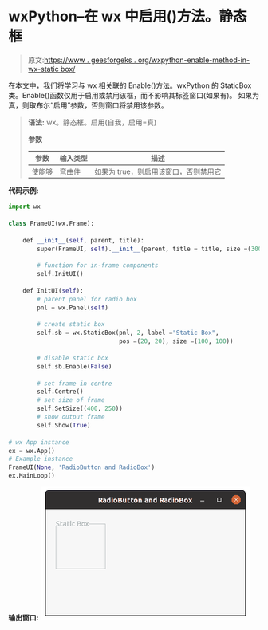 # wxPython–在 wx 中启用()方法。静态框

> 原文:[https://www . geesforgeks . org/wxpython-enable-method-in-wx-static box/](https://www.geeksforgeeks.org/wxpython-enable-method-in-wx-staticbox/)

在本文中，我们将学习与 wx 相关联的 Enable()方法。wxPython 的 StaticBox 类。Enable()函数仅用于启用或禁用该框，而不影响其标签窗口(如果有)。
如果为真，则取布尔“启用”参数，否则窗口将禁用该参数。

> **语法:** wx。静态框。启用(自我，启用=真)
> 
> **参数**
> 
> | 参数 | 输入类型 | 描述 |
> | --- | --- | --- |
> | 使能够 | 弯曲件 | 如果为 true，则启用该窗口，否则禁用它 |

**代码示例:**

```py
import wx

class FrameUI(wx.Frame):

    def __init__(self, parent, title):
        super(FrameUI, self).__init__(parent, title = title, size =(300, 200))

        # function for in-frame components
        self.InitUI()

    def InitUI(self):
        # parent panel for radio box
        pnl = wx.Panel(self)

        # create static box
        self.sb = wx.StaticBox(pnl, 2, label ="Static Box", 
                               pos =(20, 20), size =(100, 100))

        # disable static box
        self.sb.Enable(False)

        # set frame in centre
        self.Centre()
        # set size of frame
        self.SetSize((400, 250))
        # show output frame
        self.Show(True)

# wx App instance
ex = wx.App()
# Example instance
FrameUI(None, 'RadioButton and RadioBox')
ex.MainLoop()
```

**输出窗口:**
![](img/d0a900078b0b22a6812d773e88cc709b.png)